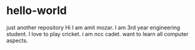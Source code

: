 # hello-world
just another repository
Hi I am amit mozar. I am 3rd year engineering student.
I love to play cricket.
i am ncc cadet.
want to learn all computer aspects.
